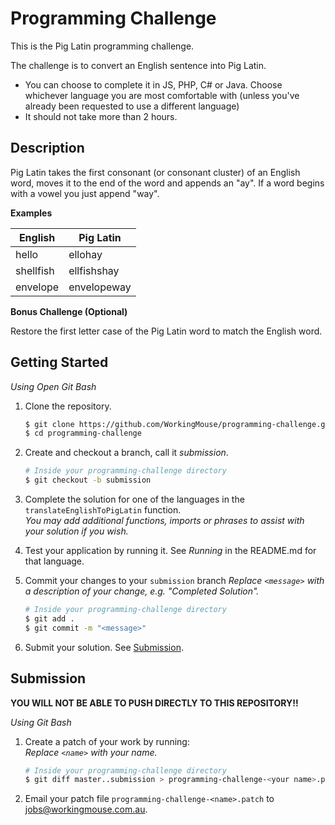 # Programming Challenge

This is the Pig Latin programming challenge.

The challenge is to convert an English sentence into Pig Latin.

- You can choose to complete it in JS, PHP, C# or Java.
  Choose whichever language you are most comfortable with (unless you've already been requested to use a different language)
- It should not take more than 2 hours.

## Description

Pig Latin takes the first consonant (or consonant cluster) of an English word, moves it to the end of the word and appends an "ay". If a word begins with a vowel you just append "way".

**Examples**

| English   | Pig Latin   |
|-----------|-------------|
| hello     | ellohay     |
| shellfish | ellfishshay |
| envelope  | envelopeway |

**Bonus Challenge (Optional)**

Restore the first letter case of the Pig Latin word to match the English word.

## Getting Started

*Using Open Git Bash*

1. Clone the repository.
   ```bash
   $ git clone https://github.com/WorkingMouse/programming-challenge.git
   $ cd programming-challenge
   ```

2. Create and checkout a branch, call it *submission*.
   ```bash
   # Inside your programming-challenge directory
   $ git checkout -b submission
   ```

3. Complete the solution for one of the languages in the `translateEnglishToPigLatin` function.  
   *You may add additional functions, imports or phrases to assist with your solution if you wish.*

4. Test your application by running it. See *Running* in the README.md for that language.

5. Commit your changes to your `submission` branch
   *Replace `<message>` with a description of your change, e.g. "Completed Solution".*
   ```bash
   # Inside your programming-challenge directory
   $ git add .
   $ git commit -m "<message>"
   ```

6. Submit your solution. See [Submission](#submission).

## Submission

**YOU WILL NOT BE ABLE TO PUSH DIRECTLY TO THIS REPOSITORY!!**

*Using Git Bash*

1. Create a patch of your work by running:  
   *Replace `<name>` with your name.*
   ```bash
   # Inside your programming-challenge directory
   $ git diff master..submission > programming-challenge-<your name>.patch
   ```

2. Email your patch file `programming-challenge-<name>.patch` to [jobs@workingmouse.com.au](mailto:jobs@workingmouse.com.au).
